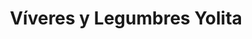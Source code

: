 ---
title: "Víveres y Legumbres Yolita"
url: /conocoto/viveres-y-legumbres-yolita/
shop: Allgemein
---
